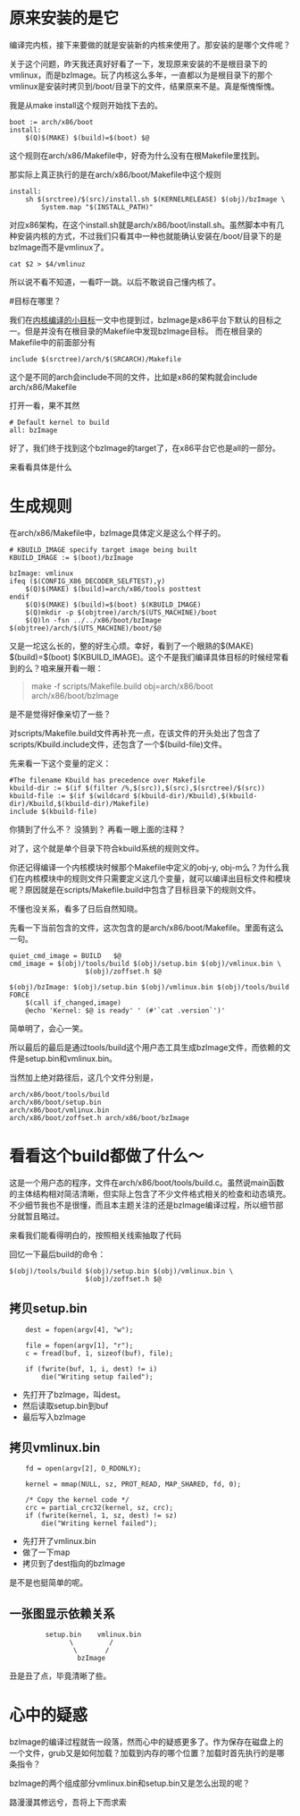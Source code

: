 # 原来安装的是它

编译完内核，接下来要做的就是安装新的内核来使用了。那安装的是哪个文件呢？

关于这个问题，昨天我还真好好看了一下，发现原来安装的不是根目录下的vmlinux，而是bzImage。玩了内核这么多年，一直都以为是根目录下的那个vmlinux是安装时拷贝到/boot/目录下的文件，结果原来不是。真是惭愧惭愧。

我是从make install这个规则开始找下去的。

```
boot := arch/x86/boot
install:
	$(Q)$(MAKE) $(build)=$(boot) $@
```

这个规则在arch/x86/Makefile中，好奇为什么没有在根Makefile里找到。

那实际上真正执行的是在arch/x86/boot/Makefile中这个规则

```
install:
	sh $(srctree)/$(src)/install.sh $(KERNELRELEASE) $(obj)/bzImage \
		System.map "$(INSTALL_PATH)"
```

对应x86架构，在这个install.sh就是arch/x86/boot/install.sh。虽然脚本中有几种安装内核的方式，不过我们只看其中一种也就能确认安装在/boot/目录下的是bzImage而不是vmlinux了。

```
cat $2 > $4/vmlinuz
```

所以说不看不知道，一看吓一跳。以后不敢说自己懂内核了。

#目标在哪里？

我们在[内核编译的小目标][1]一文中也提到过，bzImage是x86平台下默认的目标之一。但是并没有在根目录的Makefile中发现bzImage目标。 而在根目录的Makefile中的前面部分有

```
include $(srctree)/arch/$(SRCARCH)/Makefile
```

这个是不同的arch会include不同的文件，比如是x86的架构就会include arch/x86/Makefile

打开一看，果不其然

```
# Default kernel to build
all: bzImage
```

好了，我们终于找到这个bzImage的target了，在x86平台它也是all的一部分。

来看看具体是什么


# 生成规则

在arch/x86/Makefile中，bzImage具体定义是这么个样子的。

```
# KBUILD_IMAGE specify target image being built
KBUILD_IMAGE := $(boot)/bzImage

bzImage: vmlinux
ifeq ($(CONFIG_X86_DECODER_SELFTEST),y)
	$(Q)$(MAKE) $(build)=arch/x86/tools posttest
endif
	$(Q)$(MAKE) $(build)=$(boot) $(KBUILD_IMAGE)
	$(Q)mkdir -p $(objtree)/arch/$(UTS_MACHINE)/boot
	$(Q)ln -fsn ../../x86/boot/bzImage $(objtree)/arch/$(UTS_MACHINE)/boot/$@
```

又是一坨这么长的，整的好生心烦。幸好，看到了一个眼熟的\$(MAKE) \$(build)=\$(boot) \$(KBUILD_IMAGE)。这个不是我们编译具体目标的时候经常看到的么？咱来展开看一眼：

> make -f scripts/Makefile.build obj=arch/x86/boot arch/x86/boot/bzImage

是不是觉得好像亲切了一些？

对scripts/Makefile.build文件再补充一点，在该文件的开头处出了包含了scripts/Kbuild.include文件，还包含了一个$(build-file)文件。

先来看一下这个变量的定义：

```
#The filename Kbuild has precedence over Makefile
kbuild-dir := $(if $(filter /%,$(src)),$(src),$(srctree)/$(src))
kbuild-file := $(if $(wildcard $(kbuild-dir)/Kbuild),$(kbuild-dir)/Kbuild,$(kbuild-dir)/Makefile)
include $(kbuild-file)
```

你猜到了什么不？ 没猜到？ 再看一眼上面的注释？

对了，这个就是单个目录下符合kbuild系统的规则文件。

你还记得编译一个内核模块时候那个Makefile中定义的obj-y, obj-m么？为什么我们在内核模块中的规则文件只需要定义这几个变量，就可以编译出目标文件和模块呢？原因就是在scripts/Makefile.build中包含了目标目录下的规则文件。

不懂也没关系，看多了日后自然知晓。

先看一下当前包含的文件，这次包含的是arch/x86/boot/Makefile。里面有这么一句。

```
quiet_cmd_image = BUILD   $@
cmd_image = $(obj)/tools/build $(obj)/setup.bin $(obj)/vmlinux.bin \
			       $(obj)/zoffset.h $@

$(obj)/bzImage: $(obj)/setup.bin $(obj)/vmlinux.bin $(obj)/tools/build FORCE
    $(call if_changed,image)
    @echo 'Kernel: $@ is ready' ' (#'`cat .version`')'
```

简单明了，会心一笑。

所以最后的最后是通过tools/build这个用户态工具生成bzImage文件，而依赖的文件是setup.bin和vmlinux.bin。

当然加上绝对路径后，这几个文件分别是，

```
arch/x86/boot/tools/build
arch/x86/boot/setup.bin
arch/x86/boot/vmlinux.bin
arch/x86/boot/zoffset.h arch/x86/boot/bzImage                                                                              
```

# 看看这个build都做了什么～

这是一个用户态的程序，文件在arch/x86/boot/tools/build.c。虽然说main函数的主体结构相对简洁清晰，但实际上包含了不少文件格式相关的检查和动态填充。不少细节我也不是很懂，而且本主题关注的还是bzImage编译过程，所以细节部分就暂且略过。

来看我们能看得明白的，按照相关线索抽取了代码

回忆一下最后build的命令：

```
$(obj)/tools/build $(obj)/setup.bin $(obj)/vmlinux.bin \
			       $(obj)/zoffset.h $@
```

## 拷贝setup.bin

```
	dest = fopen(argv[4], "w");

	file = fopen(argv[1], "r");
	c = fread(buf, 1, sizeof(buf), file);

	if (fwrite(buf, 1, i, dest) != i)
		die("Writing setup failed");
```

* 先打开了bzImage，叫dest。
* 然后读取setup.bin到buf
* 最后写入bzImage

## 拷贝vmlinux.bin

```
	fd = open(argv[2], O_RDONLY);

	kernel = mmap(NULL, sz, PROT_READ, MAP_SHARED, fd, 0);

	/* Copy the kernel code */
	crc = partial_crc32(kernel, sz, crc);
	if (fwrite(kernel, 1, sz, dest) != sz)
		die("Writing kernel failed");
```

* 先打开了vmlinux.bin
* 做了一下map
* 拷贝到了dest指向的bzImage

是不是也挺简单的呢。

## 一张图显示依赖关系

```
         setup.bin    vmlinux.bin  
               \         /
                \       /
                 bzImage
```

丑是丑了点，毕竟清晰了些。

# 心中的疑惑

bzImage的编译过程就告一段落，然而心中的疑惑更多了。作为保存在磁盘上的一个文件，grub又是如何加载？加载到内存的哪个位置？加载时首先执行的是哪条指令？

bzImage的两个组成部分vmlinux.bin和setup.bin又是怎么出现的呢？

路漫漫其修远兮，吾将上下而求索


[1]: http://blog.csdn.net/richardysteven/article/details/56482735
